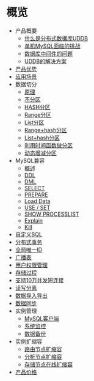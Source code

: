 # 概览


* 产品概要
    * [什么是分布式数据库UDDB](/uddb/concepts/concepts)
    * [单机MySQL面临的挑战](/uddb/concepts/chanllenge)
    * [数据库中间件的问题](/uddb/concepts/middle)
    * [UDDB的解决方案](/uddb/concepts/method)
* [产品优势](/uddb/superiority)
* [应用场景](/uddb/use)
* 数据切分
    * [原理](/uddb/shard/theory)
    * [不分区](/uddb/shard/noshard)
    * [HASH分区](/uddb/shard/hashshard)
    * [Range分区](/uddb/shard/rangeshard)
    * [List分区](/uddb/shard/listshard)
    * [Range+hash分区](/uddb/shard/rangehash)
    * [List+hash分区](/uddb/shard/listhash)
    * [利用时间函数做分区](/uddb/shard/function)
    * [动态增减分区](/uddb/shard/dynamic)
* MySQL兼容
    * [概述](/uddb/compatible/concepts)
    * [DDL](/uddb/compatible/ddl)
    * [DML](/uddb/compatible/dml)
    * [SELECT](/uddb/compatible/select)
    * [PREPARE](/uddb/compatible/prepare)
    * [Load Data](/uddb/compatible/data)
    * [USE / SET](/uddb/compatible/use)
    * [SHOW PROCESSLIST](/uddb/compatible/show)
    * [Explain](/uddb/compatible/explain)
    * [Kill](/uddb/compatible/kill)
* [自定义SQL](/uddb/definedsql)
* [分布式事务](/uddb/distribute)
* [全局唯一ID](/uddb/only)
* [广播表](/uddb/broadcast)
* [用户权限管理](/uddb/user)
* [存储过程](/uddb/store)
* [支持10万并发短连接](/uddb/connect)
* [读写分离](/uddb/rwrouter)
* [数据导入导出](/uddb/data_import)
* [数据同步](/uddb/sync)
* 实例管理
    * [MySQL客户端](/uddb/consle/client)
    * [系统监控](/uddb/consle/umon)
    * [数据备份](/uddb/consle/backup)
* 实例扩缩容
    * [路由节点扩缩容](/uddb/update/route)
    * [分析节点扩缩容](/uddb/update/analyse)
    * [存储节点在线扩缩容](/uddb/update/ndb)
* [产品价格](/uddb/price)
    
